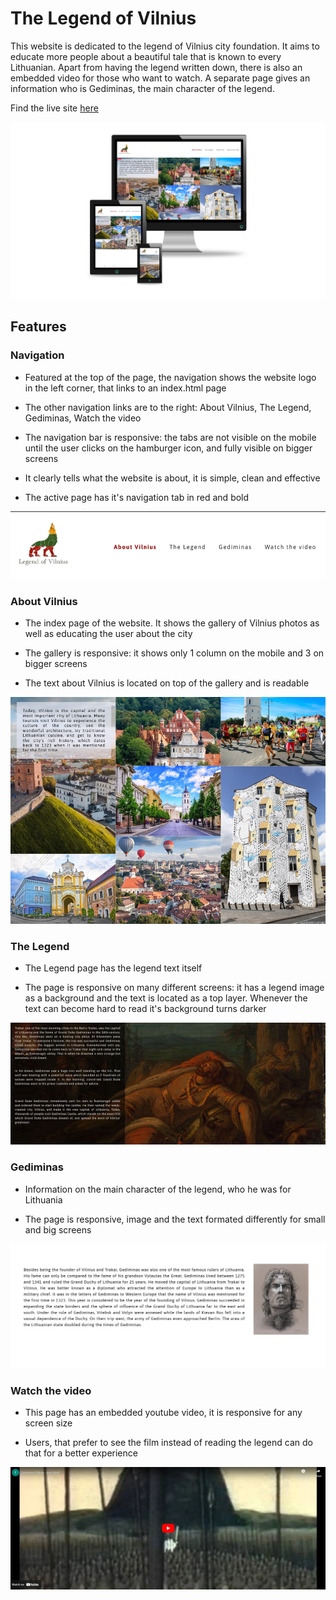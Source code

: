 # The Legend of Vilnius

This website is dedicated to the legend of Vilnius city foundation. It aims to educate more people about a beautiful tale that is known to every Lithuanian. Apart from having the legend written down, there is also an embedded video for those who want to watch. A separate page gives an information who is Gediminas, the main character of the legend.

Find the live site [here]

[here]: https://flowercatgirl.github.io/firstAssignment/index.html

![screenshot of site responsiveness](assets/images/readme_mainimage.webp)

## Features

### Navigation

- Featured at the top of the page, the navigation shows the website logo in the left corner, that links to an index.html page

- The other navigation links are to the right: About Vilnius, The Legend, Gediminas, Watch the video

- The navigation bar is responsive: the tabs are not visible on the mobile until the user clicks on the hamburger icon, and fully visible on bigger screens

- It clearly tells what the website is about, it is simple, clean and effective

- The active page has it's navigation tab in red and bold

![screenshot of navigation](assets/images/navigation.webp)

### About Vilnius

- The index page of the website. It shows the gallery of Vilnius photos as well as educating the user about the city

- The gallery is responsive: it shows only 1 column on the mobile and 3 on bigger screens

- The text about Vilnius is located on top of the gallery and is readable

![screenshot of index.html](assets/images/index.webp)

### The Legend

- The Legend page has the legend text itself

- The page is responsive on many different screens: it has a legend image as a background and the text is located as a top layer. Whenever the text can become hard to read it's background turns darker

![screenshot of The Legend page](assets/images/thelegend.webp)

### Gediminas

- Information on the main character of the legend, who he was for Lithuania

- The page is responsive, image and the text formated differently for small and big screens

![screenshot of Gediminas page](assets/images/gediminas_page.webp)

### Watch the video

- This page has an embedded youtube video, it is responsive for any screen size

- Users, that prefer to see the film instead of reading the legend can do that for a better experience

![screenshot of Gediminas page](assets/images/film.webp)